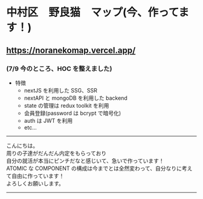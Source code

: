 # 中村区　野良猫　マップ(今、作ってます！)

## https://noranekomap.vercel.app/

### (7/9 今のところ、HOC を整えました)

- 特徴
  - nextJS を利用した SSG、SSR
  - nextAPI と mongoDB を利用した backend
  - state の管理は redux toolkit を利用
  - 会員登録(password は bcrypt で暗号化)
  - auth は JWT を利用
  - etc...

---

こんにちは。  
周りの子達がだんだん内定をもらっており  
自分の就活が本当にピンチだなと感じいて、急いで作っています！  
ATOMIC な COMPONENT の構成は今までとは全然変わって、自分なりに考えて自由に作っています！  
よろしくお願いします。

---
